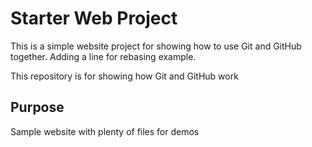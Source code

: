 # Starter Web Project

This is a simple website project for showing how to use Git and GitHub together. Adding a line for rebasing example.

This repository is for showing how Git and GitHub work

## Purpose

Sample website with plenty of files for demos
